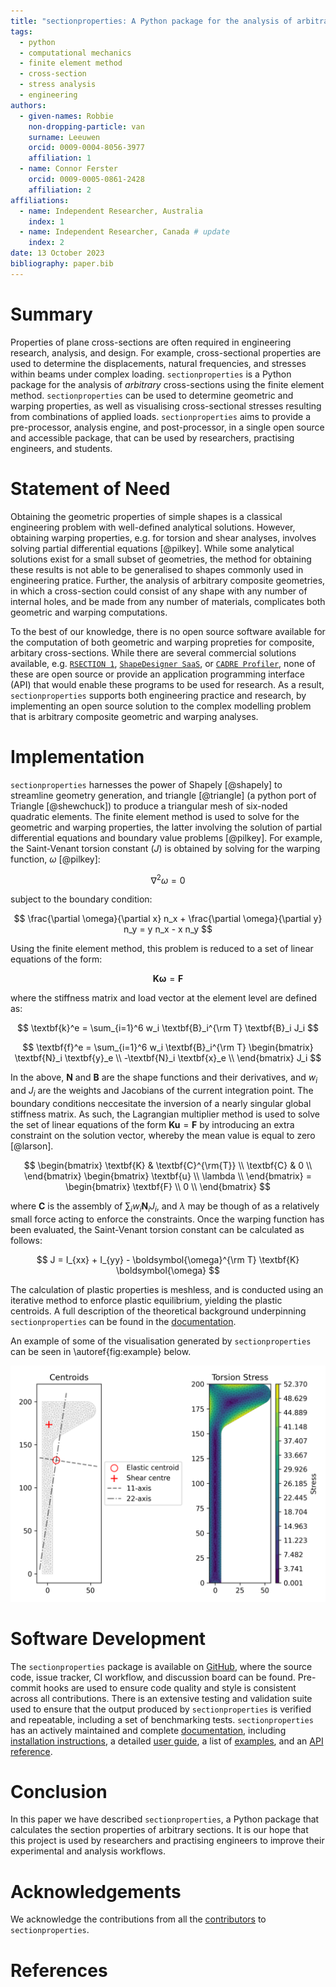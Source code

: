 ```yaml
---
title: "sectionproperties: A Python package for the analysis of arbitrary cross-sections using the finite element method"
tags:
  - python
  - computational mechanics
  - finite element method
  - cross-section
  - stress analysis
  - engineering
authors:
  - given-names: Robbie
    non-dropping-particle: van
    surname: Leeuwen
    orcid: 0009-0004-8056-3977
    affiliation: 1
  - name: Connor Ferster
    orcid: 0009-0005-0861-2428
    affiliation: 2
affiliations:
  - name: Independent Researcher, Australia
    index: 1
  - name: Independent Researcher, Canada # update
    index: 2
date: 13 October 2023
bibliography: paper.bib
---
```


# Summary

Properties of plane cross-sections are often required in engineering research, analysis,
and design. For example, cross-sectional properties are used to determine the
displacements, natural frequencies, and stresses within beams under complex loading.
`sectionproperties` is a Python package for the analysis of _arbitrary_ cross-sections
using the finite element method. `sectionproperties` can be used to determine
geometric and warping properties, as well as visualising cross-sectional stresses
resulting from combinations of applied loads. `sectionproperties` aims to provide a
pre-processor, analysis engine, and post-processor, in a single open source and
accessible package, that can be used by researchers, practising engineers, and students.

# Statement of Need

Obtaining the geometric properties of simple shapes is a classical engineering problem
with well-defined analytical solutions. However, obtaining warping properties, e.g. for
torsion and shear analyses, involves solving partial differential equations [@pilkey].
While some analytical solutions exist for a small subset of geometries, the method for
obtaining these results is not able to be generalised to shapes commonly used in
engineering pratice. Further, the analysis of arbitrary composite geometries, in which a
cross-section could consist of any shape with any number of internal holes, and be made
from any number of materials, complicates both geometric and warping computations.

To the best of our knowledge, there is no open source software available for the
computation of both geometric and warping propreties for composite, arbitary
cross-sections. While there are several commercial solutions available, e.g.
[`RSECTION 1`](https://www.dlubal.com/en/products/cross-section-properties-software/rsection),
[`ShapeDesigner SaaS`](http://mechatools.com/en/shapedesigner.html), or
[`CADRE Profiler`](https://www.cadreanalytic.com/profiler.htm), none of these are
open source or provide an application programming interface (API) that would enable
these programs to be used for research. As a result, `sectionproperties` supports both
engineering practice and research, by implementing an open source solution to the
complex modelling problem that is arbitrary composite geometric and warping analyses.

# Implementation

`sectionproperties` harnesses the power of Shapely [@shapely] to streamline geometry
generation, and triangle [@triangle] (a python port of Triangle [@shewchuck]) to produce
a triangular mesh of six-noded quadratic elements. The finite element method is used to
solve for the geometric and warping properties, the latter involving the solution of
partial differential equations and boundary value problems [@pilkey]. For example, the
Saint-Venant torsion constant ($J$) is obtained by solving for the warping function,
$\omega$ [@pilkey]:

$$
\nabla^2 \omega = 0
$$

subject to the boundary condition:

$$
\frac{\partial \omega}{\partial x} n_x + \frac{\partial \omega}{\partial y} n_y = y n_x - x n_y
$$

Using the finite element method, this problem is reduced to a set of linear equations of
the form:

$$
\textbf{K} \boldsymbol{\omega} = \textbf{F}
$$

where the stiffness matrix and load vector at the element level are defined as:

$$
\textbf{k}^e = \sum_{i=1}^6 w_i \textbf{B}_i^{\rm T} \textbf{B}_i J_i
$$

$$
\textbf{f}^e = \sum_{i=1}^6 w_i \textbf{B}_i^{\rm T}
\begin{bmatrix}
  \textbf{N}_i \textbf{y}_e \\
  -\textbf{N}_i \textbf{x}_e \\
\end{bmatrix} J_i
$$

In the above, $\textbf{N}$ and $\textbf{B}$ are the shape functions and their
derivatives, and $w_i$ and $J_i$ are the weights and Jacobians of the current
integration point. The boundary conditions neccesitate the inversion of a nearly
singular global stiffness matrix. As such, the Lagrangian multiplier method is used to
solve the set of linear equations of the form $\textbf{K} \textbf{u} = \textbf{F}$ by
introducing an extra constraint on the solution vector, whereby the mean value is equal
to zero [@larson].

$$
\begin{bmatrix}
  \textbf{K} & \textbf{C}^{\rm{T}} \\
  \textbf{C} & 0 \\
\end{bmatrix}
\begin{bmatrix}
  \textbf{u} \\
  \lambda \\
\end{bmatrix} =
\begin{bmatrix}
  \textbf{F} \\
  0 \\
\end{bmatrix}
$$

where $\textbf{C}$ is the assembly of $\sum_{i} w_i \textbf{N}_i J_i$, and $\lambda$
may be though of as a relatively small force acting to enforce the constraints. Once the
warping function has been evaluated, the Saint-Venant torsion constant can be calculated
as follows:

$$
J = I_{xx} + I_{yy} - \boldsymbol{\omega}^{\rm T} \textbf{K} \boldsymbol{\omega}
$$

The calculation of plastic properties is meshless, and is conducted using an iterative
method to enforce plastic equilibrium, yielding the plastic centroids. A full
description of the theoretical background underpinning `sectionproperties` can
be found in the
[documentation](https://sectionproperties.readthedocs.io/en/stable/user_guide/theory.html).

An example of some of the visualisation generated by `sectionproperties` can be seen in
\autoref{fig:example} below.

![Plot of the centroids and torsion stress distribution for a bulb-section modelled in `sectionproperties`.\label{fig:example}](figures/example.png)

# Software Development

The `sectionproperties` package is available on [GitHub](https://github.com/robbievanleeuwen/section-properties),
where the source code, issue tracker, CI workflow, and discussion board can be found.
Pre-commit hooks are used to ensure code quality and style is consistent across all
contributions. There is an extensive testing and validation suite used to ensure that
the output produced by `sectionproperties` is verified and repeatable, including a set
of benchmarking tests. `sectionproperties` has an actively maintained and complete
[documentation](https://sectionproperties.readthedocs.io), including
[installation instructions](https://sectionproperties.readthedocs.io/en/stable/installation.html),
a detailed [user guide](https://sectionproperties.readthedocs.io/en/stable/user_guide.html),
a list of [examples](https://sectionproperties.readthedocs.io/en/stable/examples.html),
and an [API reference](https://sectionproperties.readthedocs.io/en/stable/api.html).

# Conclusion

In this paper we have described `sectionproperties`, a Python package that calculates
the section properties of arbitrary sections. It is our hope that this project is used
by researchers and practising engineers to improve their experimental and analysis
workflows.

# Acknowledgements

We acknowledge the contributions from all the
[contributors](https://github.com/robbievanleeuwen/section-properties/graphs/contributors)
to `sectionproperties`.

# References
